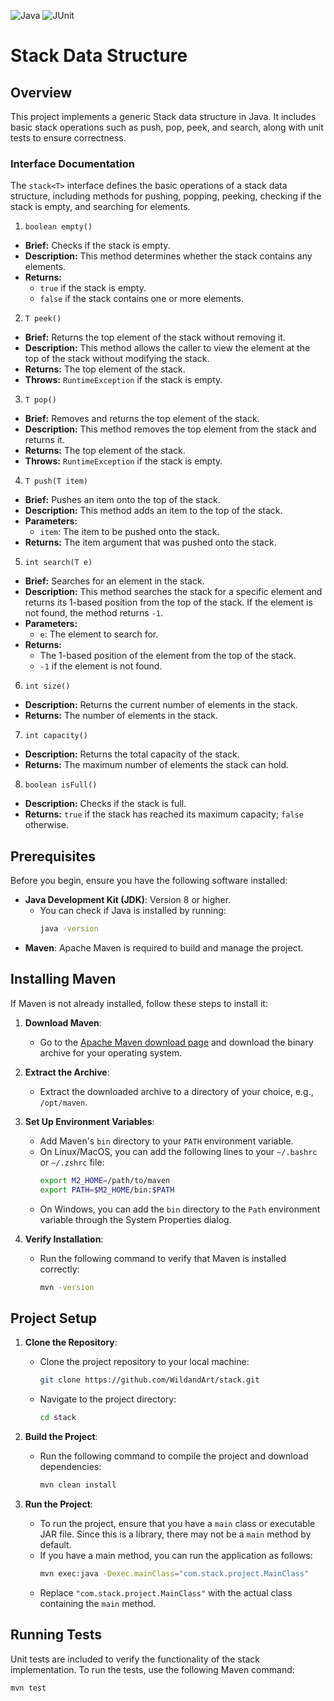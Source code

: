 ![Java](https://img.shields.io/badge/Java-22-007396?style=for-the-badge&logo=java)
![JUnit](https://img.shields.io/badge/JUnit-5.0-25A162?style=for-the-badge&logo=junit5)

#   Stack Data Structure

## Overview

This project implements a generic Stack data structure in Java. It includes basic stack operations such as push, pop, peek, and search, along with unit tests to ensure correctness.

### Interface Documentation

The `stack<T>` interface defines the basic operations of a stack data structure, including methods for pushing, popping, peeking, checking if the stack is empty, and searching for elements.

 1. `boolean empty()`

- **Brief:** Checks if the stack is empty.
- **Description:** This method determines whether the stack contains any elements.
- **Returns:** 
  - `true` if the stack is empty.
  - `false` if the stack contains one or more elements.

2. `T peek()`

- **Brief:** Returns the top element of the stack without removing it.
- **Description:** This method allows the caller to view the element at the top of the stack without modifying the stack.
- **Returns:** The top element of the stack.
- **Throws:** `RuntimeException` if the stack is empty.

3. `T pop()`

- **Brief:** Removes and returns the top element of the stack.
- **Description:** This method removes the top element from the stack and returns it.
- **Returns:** The top element of the stack.
- **Throws:** `RuntimeException` if the stack is empty.

4. `T push(T item)`

- **Brief:** Pushes an item onto the top of the stack.
- **Description:** This method adds an item to the top of the stack.
- **Parameters:** 
  - `item`: The item to be pushed onto the stack.
- **Returns:** The item argument that was pushed onto the stack.

5. `int search(T e)`

- **Brief:** Searches for an element in the stack.
- **Description:** This method searches the stack for a specific element and returns its 1-based position from the top of the stack. If the element is not found, the method returns `-1`.
- **Parameters:** 
  - `e`: The element to search for.
- **Returns:** 
  - The 1-based position of the element from the top of the stack.
  - `-1` if the element is not found.

6. `int size()`

- **Description:** Returns the current number of elements in the stack.
- **Returns:** The number of elements in the stack.

7. `int capacity()`

- **Description:** Returns the total capacity of the stack.
- **Returns:** The maximum number of elements the stack can hold.

8. `boolean isFull()`

- **Description:** Checks if the stack is full.
- **Returns:** `true` if the stack has reached its maximum capacity; `false` otherwise.



## Prerequisites

Before you begin, ensure you have the following software installed:

- **Java Development Kit (JDK)**: Version 8 or higher.
  - You can check if Java is installed by running:
    ```bash
    java -version
    ```
- **Maven**: Apache Maven is required to build and manage the project.

## Installing Maven

If Maven is not already installed, follow these steps to install it:

1. **Download Maven**:
   - Go to the [Apache Maven download page](https://maven.apache.org/download.cgi) and download the binary archive for your operating system.

2. **Extract the Archive**:
   - Extract the downloaded archive to a directory of your choice, e.g., `/opt/maven`.

3. **Set Up Environment Variables**:
   - Add Maven's `bin` directory to your `PATH` environment variable.
   - On Linux/MacOS, you can add the following lines to your `~/.bashrc` or `~/.zshrc` file:
     ```bash
     export M2_HOME=/path/to/maven
     export PATH=$M2_HOME/bin:$PATH
     ```
   - On Windows, you can add the `bin` directory to the `Path` environment variable through the System Properties dialog.

4. **Verify Installation**:
   - Run the following command to verify that Maven is installed correctly:
     ```bash
     mvn -version
     ```

## Project Setup

1. **Clone the Repository**:
   - Clone the project repository to your local machine:
     ```bash
     git clone https://github.com/WildandArt/stack.git
     ```
   - Navigate to the project directory:
     ```bash
     cd stack
     ```

2. **Build the Project**:
   - Run the following command to compile the project and download dependencies:
     ```bash
     mvn clean install
     ```

3. **Run the Project**:
   - To run the project, ensure that you have a `main` class or executable JAR file. Since this is a library, there may not be a `main` method by default.
   - If you have a main method, you can run the application as follows:
     ```bash
     mvn exec:java -Dexec.mainClass="com.stack.project.MainClass"
     ```
   - Replace `"com.stack.project.MainClass"` with the actual class containing the `main` method.

## Running Tests

Unit tests are included to verify the functionality of the stack implementation. To run the tests, use the following Maven command:

```bash
mvn test
```
